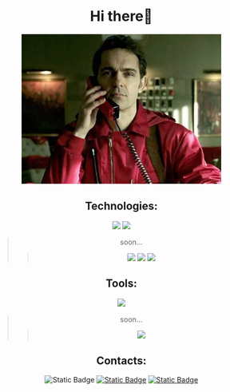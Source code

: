 <center>

# Hi there👋
<img style="height: 300px" src="images/header.jpg">

## Technologies:
<img style="height: 50px;" src="https://cdn.jsdelivr.net/gh/devicons/devicon@latest/icons/html5/html5-original.svg"> <img style="height: 50px;" src="https://cdn.jsdelivr.net/gh/devicons/devicon@latest/icons/css3/css3-original.svg">

> soon...
>><img style="height: 50px;" src="https://cdn.jsdelivr.net/gh/devicons/devicon@latest/icons/javascript/javascript-original.svg">
>><img style="height: 50px;" src="https://cdn.jsdelivr.net/gh/devicons/devicon@latest/icons/typescript/typescript-original.svg">
>><img style="height: 50px;" src="https://cdn.jsdelivr.net/gh/devicons/devicon@latest/icons/react/react-original.svg" />

## Tools:

<img style="height: 50px;" src="https://cdn.jsdelivr.net/gh/devicons/devicon@latest/icons/figma/figma-original.svg" />

> soon...
>><img style="height: 50px;" src="https://cdn.jsdelivr.net/gh/devicons/devicon@latest/icons/photoshop/photoshop-original.svg" />

## Contacts:
<img alt="Static Badge" src="https://img.shields.io/badge/vlimovs-blue?style=for-the-badge&logo=Discord&logoColor=white">
<a href="https://t.me/deo_royalty"><img alt="Static Badge" src="https://img.shields.io/badge/Telegram-blue?style=for-the-badge&logo=Telegram&logoColor=white&link=vlimovs.t.me"></a>
<a href="mailto:limonytchannel@gmail.com"><img alt="Static Badge" src="https://img.shields.io/badge/Gmail-red?style=for-the-badge&logo=gmail&logoColor=white"></a>
</center>
